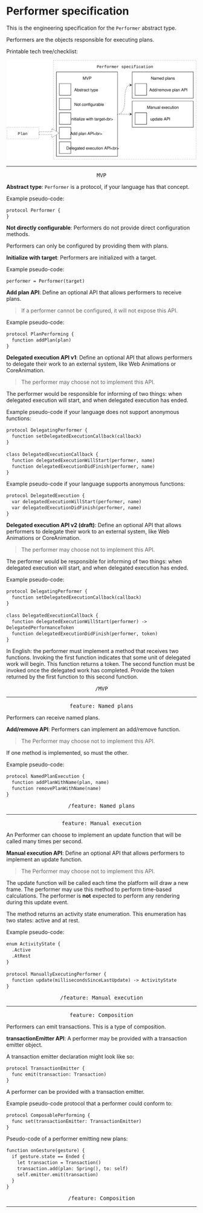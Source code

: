 # Performer specification

This is the engineering specification for the `Performer` abstract type.

Performers are the objects responsible for executing plans.

Printable tech tree/checklist:

![](../../_assets/PerformerTechTree.svg)

---

<p style="text-align:center"><tt>MVP</tt></p>

**Abstract type**: `Performer` is a protocol, if your language has that concept.

Example pseudo-code:

    protocol Performer {
    }

**Not directly configurable**: Performers do not provide direct configuration methods.

Performers can only be configured by providing them with plans.

**Initialize with target**: Performers are initialized with a target.

Example pseudo-code:

    performer = Performer(target)

**Add plan API**: Define an optional API that allows performers to receive plans.

> If a performer cannot be configured, it will not expose this API.

Example pseudo-code:

    protocol PlanPerforming {
      function addPlan(plan)
    }

**Delegated execution API v1**: Define an optional API that allows performers to delegate their work to an external system, like Web Animations or CoreAnimation.

> The performer may choose not to implement this API.

The performer would be responsible for informing of two things: when delegated execution will start, and when delegated execution has ended.

Example pseudo-code if your language does not support anonymous functions:

    protocol DelegatingPerformer {
      function setDelegatedExecutionCallback(callback)
    }
    
    class DelegatedExecutionCallback {
      function delegatedExecutionWillStart(performer, name)
      function delegatedExecutionDidFinish(performer, name)
    }

Example pseudo-code if your language supports anonymous functions:

    protocol DelegatedExecution {
      var delegatedExecutionWillStart(performer, name)
      var delegatedExecutionDidFinish(performer, name)
    }

<a name="delegationv2"></a>

**Delegated execution API v2 (draft)**: Define an optional API that allows performers to delegate their work to an external system, like Web Animations or CoreAnimation.

> The performer may choose not to implement this API.

The performer would be responsible for informing of two things: when delegated execution will start, and when delegated execution has ended.

Example pseudo-code:

    protocol DelegatingPerformer {
      function setDelegatedExecutionCallback(callback)
    }
    
    class DelegatedExecutionCallback {
      function delegatedExecutionWillStart(performer) -> DelegatedPerformanceToken
      function delegatedExecutionDidFinish(performer, token)
    }

In English: the performer must implement a method that receives two functions. Invoking the first function indicates that some unit of delegated work will begin. This function returns a token. The second function must be invoked once the delegated work has completed. Provide the token returned by the first function to this second function.

<p style="text-align:center"><tt>/MVP</tt></p>

---

<p style="text-align:center"><tt>feature: Named plans</tt></p>

Performers can receive named plans.

**Add/remove API**: Performers can implement an add/remove function.

>The Performer may choose not to implement this API.

If one method is implemented, so must the other.

Example pseudo-code:

    protocol NamedPlanExecution {
      function addPlanWithName(plan, name)
      function removePlanWithName(name)
    }

<p style="text-align:center"><tt>/feature: Named plans</tt></p>

---

<p style="text-align:center"><tt>feature: Manual execution</tt></p>

An Performer can choose to implement an update function that will be called many times per second.

**Manual execution API**: Define an optional API that allows performers to implement an update function.

> The Performer may choose not to implement this API.

The update function will be called each time the platform will draw a new frame. The performer may use this method to perform time-based calculations. The performer is **not** expected to perform any rendering during this update event.

The method returns an activity state enumeration. This enumeration has two states: active and at rest.

Example pseudo-code:

    enum ActivityState {
      .Active
      .AtRest
    }
    
    protocol ManuallyExecutingPerformer {
      function update(millisecondsSinceLastUpdate) -> ActivityState
    }

<p style="text-align:center"><tt>/feature: Manual execution</tt></p>

---

<p id="composition" style="text-align:center"><tt>feature: Composition</tt></p>

Performers can emit transactions. This is a type of composition.

**transactionEmitter API**: A performer may be provided with a transaction emitter object.

A transaction emitter declaration might look like so:

    protocol TransactionEmitter {
      func emit(transaction: Transaction)
    }

A performer can be provided with a transaction emitter.

Example pseudo-code protocol that a performer could conform to:

    protocol ComposablePerforming {
      func set(transactionEmitter: TransactionEmitter)
    }

Pseudo-code of a performer emitting new plans:

    function onGesture(gesture) {
      if gesture.state == Ended {
        let transaction = Transaction()
        transaction.add(plan: Spring(), to: self)
        self.emitter.emit(transaction)
      }
    }

<p style="text-align:center"><tt>/feature: Composition</tt></p>

---
